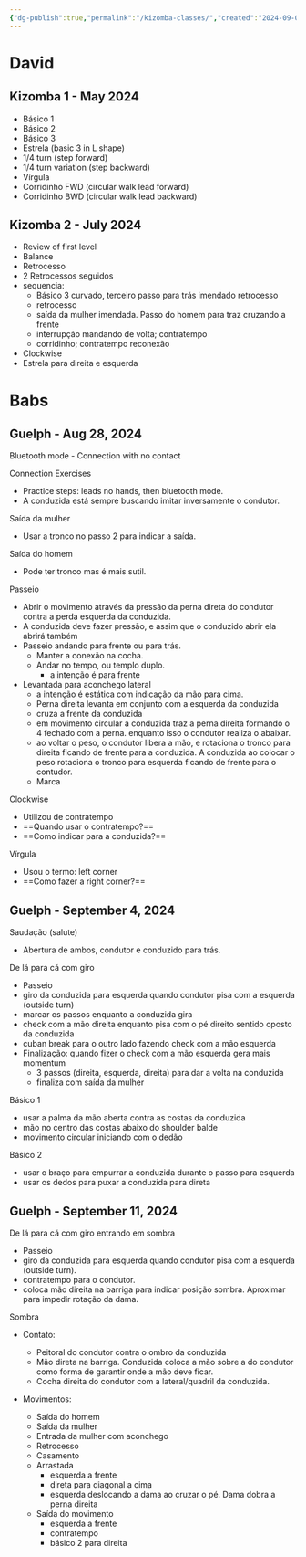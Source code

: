 ```yaml
---
{"dg-publish":true,"permalink":"/kizomba-classes/","created":"2024-09-09T10:45:28.906-04:00","updated":"2024-09-13T18:35:17.668-04:00"}
---
```



# David

## Kizomba 1 - May 2024

- Básico 1
- Básico 2
- Básico 3
- Estrela (basic 3 in L shape)
- 1/4 turn (step forward)
- 1/4 turn variation (step backward)
- Vírgula
- Corridinho FWD (circular walk lead forward)
- Corridinho BWD (circular walk lead backward)

## Kizomba 2 - July 2024

- Review of first level
- Balance
- Retrocesso
- 2 Retrocessos seguidos
- sequencia:
	- Básico 3 curvado, terceiro passo para trás imendado retrocesso
	- retrocesso
	- saída da mulher imendada. Passo do homem para traz cruzando a frente
	- interrupção mandando de volta; contratempo
	- corridinho; contratempo reconexão
- Clockwise
- Estrela para direita e esquerda

# Babs

## Guelph - Aug 28, 2024

Bluetooth mode - Connection with no contact

Connection Exercises

- Practice steps: leads no hands, then bluetooth mode.
- A conduzida está sempre buscando imitar inversamente o condutor.

Saída da mulher

- Usar a tronco no passo 2 para indicar a saída.

Saída do homem

- Pode ter tronco mas é mais sutil.

Passeio

- Abrir o movimento através da pressão da perna direta do condutor contra a perda esquerda da conduzida.
- A conduzida deve fazer pressão, e assim que o conduzido abrir ela abrirá também
- Passeio andando para frente ou para trás.
	- Manter a conexão na cocha.
	- Andar no tempo, ou templo duplo.
		- a intenção é para frente
- Levantada para aconchego lateral
	- a intenção é estática com indicação da mão para cima.
	- Perna direita levanta em conjunto com a esquerda da conduzida
	- cruza a frente da conduzida
	- em movimento circular a conduzida traz a perna direita formando o 4 fechado com a perna. enquanto isso o condutor realiza o abaixar.
	- ao voltar o peso, o condutor libera a mão, e rotaciona o tronco para direita ficando de frente para a conduzida. A conduzida ao colocar o peso rotaciona o tronco para esquerda ficando de frente para o contudor.
	- Marca

Clockwise

- Utilizou de contratempo
- ==Quando usar o contratempo?==
- ==Como indicar para a conduzida?==

Vírgula

- Usou o termo: left corner
- ==Como fazer a right corner?==

## Guelph - September 4, 2024

Saudação (salute)

- Abertura de ambos, condutor e conduzido para trás.

De lá para cá com giro

- Passeio
- giro da conduzida para esquerda quando condutor pisa com a esquerda (outside turn)
- marcar os passos enquanto a conduzida gira
- check com a mão direita enquanto pisa com o pé direito sentido oposto da conduzida
- cuban break para o outro lado fazendo check com a mão esquerda
- Finalização: quando fizer o check com a mão esquerda gera mais momentum
	- 3 passos (direita, esquerda, direita) para dar a volta na conduzida
	- finaliza com saída da mulher

Básico 1

- usar a palma da mão aberta contra as costas da conduzida
- mão no centro das costas abaixo do shoulder balde
- movimento circular iniciando com o dedão

Básico 2

- usar o braço para empurrar a conduzida durante o passo para esquerda
- usar os dedos para puxar a conduzida para direta

## Guelph - September 11, 2024

De lá para cá com giro entrando em sombra

- Passeio
- giro da conduzida para esquerda quando condutor pisa com a esquerda (outside turn).
- contratempo para o condutor.
- coloca mão direita na barriga para indicar posição sombra. Aproximar para impedir rotação da dama.

Sombra
- Contato:
	- Peitoral do condutor contra o ombro da conduzida
	- Mão direta na barriga. Conduzida coloca a mão sobre a do condutor como forma de garantir onde a mão deve ficar.
	- Cocha direita do condutor com a lateral/quadril da conduzida.

- Movimentos:
	- Saída do homem
	- Saída da mulher
	- Entrada da mulher com aconchego
	- Retrocesso
	- Casamento
	- Arrastada
		- esquerda a frente
		- direta para diagonal a cima 
		- esquerda deslocando a dama ao cruzar o pé. Dama dobra a perna direita
	- Saída do movimento
		- esquerda a frente
		- contratempo
		- básico 2 para direita